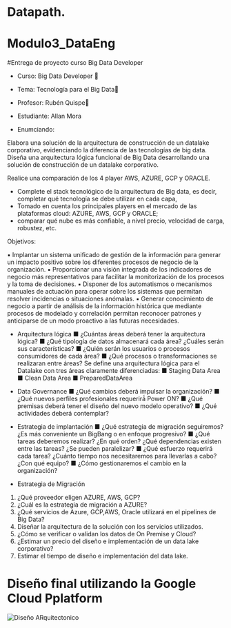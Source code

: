 # Datapath. 
# Modulo3_DataEng

#Entrega de proyecto curso Big Data Developer

* Curso:       Big Data Developer 
* Tema:        Tecnología para el Big Data
* Profesor:    Rubén Quispe
* Estudiante:  Allan Mora

* Enumciando:

Elabora una solución de la arquitectura de construcción de un datalake corporativo, evidenciando la diferencia de las tecnologías de big data. 
Diseña una arquitectura lógica funcional de Big Data desarrollando una solución de construcción de un datalake corporativo. 

Realice una comparación de los 4 player AWS, AZURE, GCP y ORACLE.
* Complete el stack tecnológico de la arquitectura de Big data, es decir, completar qué tecnología se debe utilizar en cada capa, 
* Tomado en cuenta los principales players en el mercado de las plataformas cloud: AZURE, AWS, GCP y ORACLE; 
* comparar qué nube es más confiable, a nivel precio, velocidad de carga, robustez, etc. 

Objetivos: 

▪ Implantar un sistema unificado de gestión de la información para generar un impacto positivo sobre los diferentes procesos de negocio de la organización. 
▪ Proporcionar una visión integrada de los indicadores de negocio más representativos para facilitar la monitorización de los procesos y la toma de decisiones. 
▪ Disponer de los automatismos o mecanismos manuales de actuación para operar sobre los sistemas que permitan resolver incidencias o situaciones anómalas. 
▪ Generar conocimiento de negocio a partir de análisis de la información histórica que mediante procesos de modelado y correlación permitan reconocer patrones y anticiparse de un modo proactivo a las futuras necesidades.

 * Arquitectura lógica 
■ ¿Cuántas áreas deberá tener la arquitectura lógica? 
■ ¿Qué tipología de datos almacenará cada área? ¿Cuáles serán sus características? 
■ ¿Quién serán los usuarios o procesos consumidores de cada área? 
■ ¿Qué procesos o transformaciones se realizaran entre áreas? 
Se define una arquitectura lógica para el Datalake con tres áreas claramente diferenciadas: 
    ■ Staging Data Area
    ■ Clean Data Area 
    ■ PreparedDataArea 

 * Data Governance 
■ ¿Qué cambios deberá impulsar la organización? 
■ ¿Qué nuevos perfiles profesionales requerirá́ Power ON? 
■ ¿Qué premisas deberá tener el diseño del nuevo modelo operativo? 
■ ¿Qué actividades deberá contemplar? 

 * Estrategia de implantación 
■ ¿Qué estrategia de migración seguiremos? ¿Es más conveniente un BigBang o en enfoque progresivo? 
■ ¿Qué tareas deberemos realizar? ¿En qué orden? ¿Qué dependencias existen entre las tareas? ¿Se pueden paralelizar? 
■ ¿Qué esfuerzo requerirá cada tarea? ¿Cuánto tiempo nos necesitaremos para llevarlas a cabo? ¿Con qué equipo? 
■ ¿Cómo gestionaremos el cambio en la organización? 

 * Estrategia de Migración 
1. ¿Qué proveedor eligen AZURE, AWS, GCP? 
2. ¿Cuál es la estrategia de migración a AZURE? 
3. ¿Qué servicios de Azure, GCP,AWS, Oracle utilizará en el pipelines de Big Data? 
4. Diseñar la arquitectura de la solución con los servicios utilizados. 
5. ¿Cómo se verificar o validan los datos de On Premise y Cloud? 
6. ¿Estimar un precio del diseño e implementación de un data lake corporativo? 
7. Estimar el tiempo de diseño e implementación del data lake.




# Diseño final utilizando la Google Cloud Pplatform

![Diseño ARquitectonico](https://github.com/Allan36922/Modulo3_DataEng.git/blob/main/Imgs/DiseñoArquitectonico.png)
